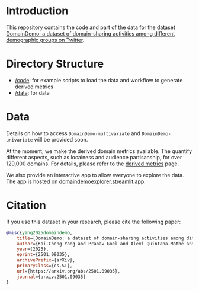 # Introduction

This repository contains the code and part of the data for the dataset [DomainDemo: a dataset of domain-sharing activities among different demographic groups on Twitter](https://arxiv.org/abs/2501.09035).

# Directory Structure

- [/code](/code): for example scripts to load the data and workflow to generate derived metrics
- [/data](/data): for data

# Data

Details on how to access `DomainDemo-multivariate` and `DomainDemo-univariate` will be provided soon.

At the moment, we make the derived domain metrics available.
The quantify different aspects, such as localness and audience partisanship, for over 129,000 domains.
For details, please refer to the [derived metrics](/data/derived_metrics/README.md) page.

We also provide an interactive app to allow everyone to explore the data.
The app is hosted on [domaindemoexplorer.streamlit.app](https://domaindemoexplorer.streamlit.app/).

# Citation

If you use this dataset in your research, please cite the following paper:

```bibtex
@misc{yang2025domaindemo,
	title={DomainDemo: a dataset of domain-sharing activities among different demographic groups on Twitter},
	author={Kai-Cheng Yang and Pranav Goel and Alexi Quintana-Mathé and Luke Horgan and Stefan D. McCabe and Nir Grinberg and Kenneth Joseph and David Lazer},
	year={2025},
	eprint={2501.09035},
	archivePrefix={arXiv},
	primaryClass={cs.SI},
	url={https://arxiv.org/abs/2501.09035},
	journal={arxiv:2501.09035}
}
```
